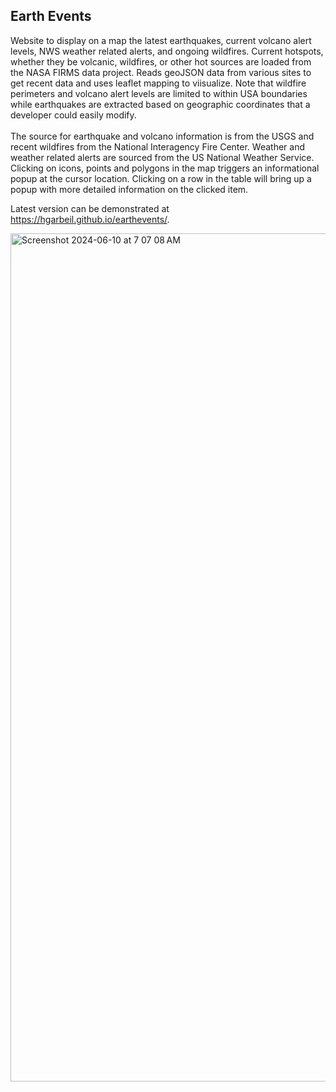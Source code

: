 <h2>Earth Events</h2>
Website to display on a map the latest earthquakes, current volcano alert levels, NWS weather related alerts, and ongoing wildfires. Current hotspots, whether they be volcanic, wildfires, or other hot sources are loaded from the NASA FIRMS data project.  Reads geoJSON data from various sites to get recent data and uses leaflet mapping to viisualize. Note that wildfire perimeters and volcano alert levels are limited to within USA boundaries while earthquakes are extracted based on geographic coordinates that a developer could easily modify. 
<br><br>The source for earthquake and volcano information is from the USGS and recent wildfires from the National Interagency Fire Center. Weather and weather related alerts are sourced from the US National Weather Service. Clicking on icons, points and polygons in the map triggers an informational popup at the cursor location. Clicking on a row in the table will bring up a popup with more detailed information on the clicked item.

Latest version can be demonstrated at https://hgarbeil.github.io/earthevents/.


<img width="1357" alt="Screenshot 2024-06-10 at 7 07 08 AM" src="https://github.com/hgarbeil/earthevents/assets/9002283/9c6dad90-708a-47ca-85a2-efd614746e7f">
